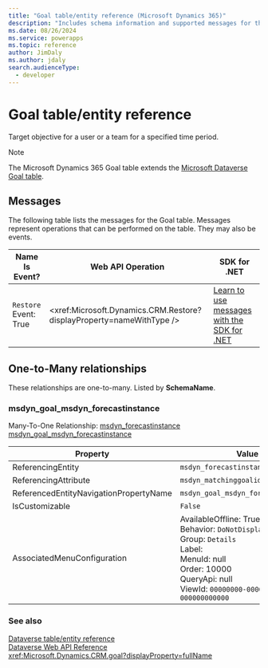```yaml
---
title: "Goal table/entity reference (Microsoft Dynamics 365)"
description: "Includes schema information and supported messages for the Goal table/entity with Microsoft Dynamics 365."
ms.date: 08/26/2024
ms.service: powerapps
ms.topic: reference
author: JimDaly
ms.author: jdaly
search.audienceType: 
  - developer
---
```


# Goal table/entity reference

Target objective for a user or a team for a specified time period.

> [!NOTE]
> The Microsoft Dynamics 365 Goal table extends the [Microsoft Dataverse Goal table](/power-apps/developer/data-platform/reference/entities/goal).


## Messages

The following table lists the messages for the Goal table.
Messages represent operations that can be performed on the table. They may also be events.

| Name <br />Is Event? |Web API Operation |SDK for .NET |
| ---- | ----- |----- |
| `Restore`<br />Event: True |<xref:Microsoft.Dynamics.CRM.Restore?displayProperty=nameWithType /> |[Learn to use messages with the SDK for .NET](/power-apps/developer/data-platform/org-service/use-messages)|



## One-to-Many relationships

These relationships are one-to-many. Listed by **SchemaName**.

### <a name="BKMK_msdyn_goal_msdyn_forecastinstance"></a> msdyn_goal_msdyn_forecastinstance

Many-To-One Relationship: [msdyn_forecastinstance msdyn_goal_msdyn_forecastinstance](msdyn_forecastinstance.md#BKMK_msdyn_goal_msdyn_forecastinstance)

|Property|Value|
|---|---|
|ReferencingEntity|`msdyn_forecastinstance`|
|ReferencingAttribute|`msdyn_matchinggoalid`|
|ReferencedEntityNavigationPropertyName|`msdyn_goal_msdyn_forecastinstance`|
|IsCustomizable|`False`|
|AssociatedMenuConfiguration|AvailableOffline: True<br />Behavior: `DoNotDisplay`<br />Group: `Details`<br />Label: <br />MenuId: null<br />Order: 10000<br />QueryApi: null<br />ViewId: `00000000-0000-0000-0000-000000000000`|



### See also

[Dataverse table/entity reference](../about-entity-reference.md)  
[Dataverse Web API Reference](/power-apps/developer/data-platform/webapi/reference/about)   
<xref:Microsoft.Dynamics.CRM.goal?displayProperty=fullName>
